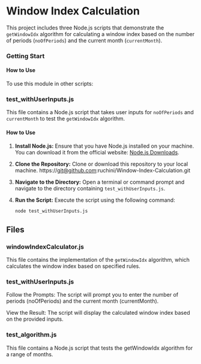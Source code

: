 # Window Index Calculation

This project includes three Node.js scripts that demonstrate the `getWindowIdx` algorithm for calculating a window index based on the number of periods (`noOfPeriods`) and the current month (`currentMonth`).

### Getting Start

#### How to Use

To use this module in other scripts:



### test_withUserInputs.js

This file contains a Node.js script that takes user inputs for `noOfPeriods` and `currentMonth` to test the `getWindowIdx` algorithm.

#### How to Use

1. **Install Node.js:**
   Ensure that you have Node.js installed on your machine. You can download it from the official website: [Node.js Downloads](https://nodejs.org/).

2. **Clone the Repository:**
   Clone or download this repository to your local machine.
   https://git@github.com:ruchini/Window-Index-Calculation.git

4. **Navigate to the Directory:**
   Open a terminal or command prompt and navigate to the directory containing `test_withUserInputs.js`.

5. **Run the Script:**
   Execute the script using the following command:

   ```bash
   node test_withUserInputs.js


## Files

### windowIndexCalculator.js

This file contains the implementation of the `getWindowIdx` algorithm, which calculates the window index based on specified rules.

### test_withUserInputs.js
Follow the Prompts:
The script will prompt you to enter the number of periods (noOfPeriods) and the current month (currentMonth).

View the Result:
The script will display the calculated window index based on the provided inputs.

### test_algorithm.js
This file contains a Node.js script that tests the getWindowIdx algorithm for a range of months.

